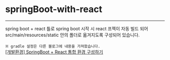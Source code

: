 # springBoot-with-react  
---  
spring boot + react 틀로 spring boot 시작 시 react 프젝이 자동 빌드 되어 src/main/resources/static 안의
폴더로 옮겨지도록 구성되어 있습니다.  
<br />
`※ gradle 설정은 다른 블로그에 내용을 가져왔습니다.`  
[[개발환경] SpringBoot + React 통합 환경 구성하기](https://velog.io/@cho876/SpringBoot-%ED%94%84%EB%A1%9C%EC%A0%9D%ED%8A%B8-%EC%95%88%EC%97%90-React-%ED%94%84%EB%A1%9C%EC%A0%9D%ED%8A%B8-%EB%84%A3%EA%B8%B0)

